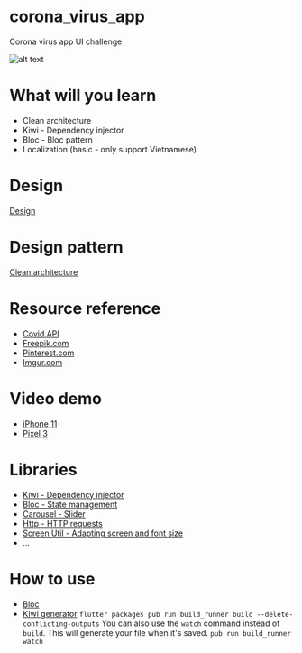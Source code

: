 # corona_virus_app

Corona virus app UI challenge

![alt text](https://i.imgur.com/3ocmIBv.png "Resoure")

# What will you learn

- Clean architecture
- Kiwi - Dependency injector
- Bloc - Bloc pattern
- Localization (basic - only support Vietnamese)

# Design

[Design](https://dribbble.com/shots/5026483-Netflix-Mobile-App-Redesign/attachments)

# Design pattern

[Clean architecture](https://medium.com/@rodrigolmti/clean-architecture-no-flutter-1888c4baa6bc)

# Resource reference

- [Covid API](https://github.com/javieraviles/covidAPI)
- [Freepik.com](https://www.freepik.com/)
- [Pinterest.com](https://www.pinterest.com/)
- [Imgur.com](https://imgur.com/)

# Video demo

- [iPhone 11](https://youtu.be/FUrQREQDcyY)
- [Pixel 3](https://youtu.be/0DrN5zTWMj8)


# Libraries

- [Kiwi - Dependency injector](https://pub.dev/packages/kiwi)
- [Bloc - State management](https://pub.dev/packages/flutter_bloc)
- [Carousel - Slider](https://pub.dev/packages/carousel_slider)
- [Http - HTTP requests](https://pub.dev/packages/http)
- [Screen Util - Adapting screen and font size](https://pub.dev/packages/flutter_screenutil)
- ...


# How to use


- [Bloc ](https://bloclibrary.dev/#/)
- [Kiwi generator](https://pub.dev/packages/kiwi_generator)
    `flutter packages pub run build_runner build --delete-conflicting-outputs`
    You can also use the `watch` command instead of `build`. This will generate your file when it's saved.
    `pub run build_runner watch`
